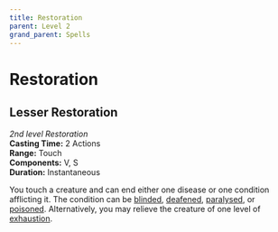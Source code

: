 ```yaml
---
title: Restoration
parent: Level 2
grand_parent: Spells
---
```


# Restoration

## Lesser Restoration
*2nd level Restoration*<br>
**Casting Time:** 2 Actions<br>
**Range:** Touch<br>
**Components:** V, S<br>
**Duration:** Instantaneous

You touch a creature and can end either one disease or one condition afflicting it. The condition can be [blinded](https://stormchaserroleplaying.com/stormchaserRPG/Conditions/Blinded/), [deafened](https://stormchaserroleplaying.com/stormchaserRPG/Conditions/Deafened/), [paralysed](https://stormchaserroleplaying.com/stormchaserRPG/Conditions/Paralysed/), or [poisoned](https://stormchaserroleplaying.com/stormchaserRPG/Conditions/Poisoned/). Alternatively, you may relieve the creature of one level of [exhaustion](https://stormchaserroleplaying.com/stormchaserRPG/Conditions/Exhaustion/).
